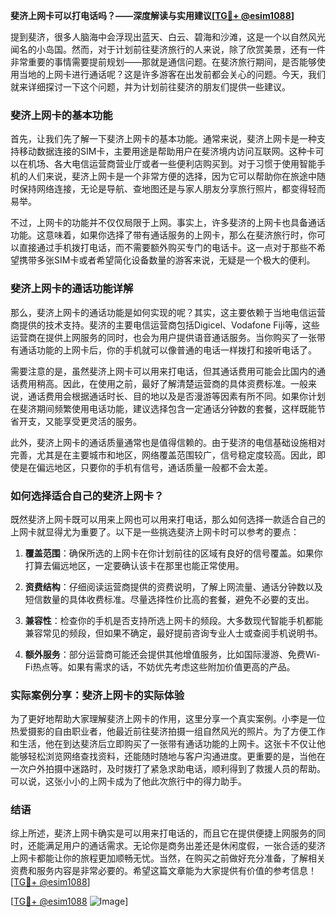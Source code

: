 **斐济上网卡可以打电话吗？——深度解读与实用建议[[TG💪+ @esim1088](https://t.me/s/esim1088)]**

提到斐济，很多人脑海中会浮现出蓝天、白云、碧海和沙滩，这是一个以自然风光闻名的小岛国。然而，对于计划前往斐济旅行的人来说，除了欣赏美景，还有一件非常重要的事情需要提前规划——那就是通信问题。在斐济旅行期间，是否能够使用当地的上网卡进行通话呢？这是许多游客在出发前都会关心的问题。今天，我们就来详细探讨一下这个问题，并为计划前往斐济的朋友们提供一些建议。

### 斐济上网卡的基本功能

首先，让我们先了解一下斐济上网卡的基本功能。通常来说，斐济上网卡是一种支持移动数据连接的SIM卡，主要用途是帮助用户在斐济境内访问互联网。这种卡可以在机场、各大电信运营商营业厅或者一些便利店购买到。对于习惯于使用智能手机的人们来说，斐济上网卡是一个非常方便的选择，因为它可以帮助你在旅途中随时保持网络连接，无论是导航、查地图还是与家人朋友分享旅行照片，都变得轻而易举。

不过，上网卡的功能并不仅仅局限于上网。事实上，许多斐济的上网卡也具备通话功能。这意味着，如果你选择了带有通话服务的上网卡，那么在斐济旅行时，你可以直接通过手机拨打电话，而不需要额外购买专门的电话卡。这一点对于那些不希望携带多张SIM卡或者希望简化设备数量的游客来说，无疑是一个极大的便利。

### 斐济上网卡的通话功能详解

那么，斐济上网卡的通话功能是如何实现的呢？其实，这主要依赖于当地电信运营商提供的技术支持。斐济的主要电信运营商包括Digicel、Vodafone Fiji等，这些运营商在提供上网服务的同时，也会为用户提供语音通话服务。当你购买了一张带有通话功能的上网卡后，你的手机就可以像普通的电话一样拨打和接听电话了。

需要注意的是，虽然斐济上网卡可以用来打电话，但其通话费用可能会比国内的通话费用稍高。因此，在使用之前，最好了解清楚运营商的具体资费标准。一般来说，通话费用会根据通话时长、目的地以及是否漫游等因素有所不同。如果你计划在斐济期间频繁使用电话功能，建议选择包含一定通话分钟数的套餐，这样既能节省开支，又能享受更灵活的服务。

此外，斐济上网卡的通话质量通常也是值得信赖的。由于斐济的电信基础设施相对完善，尤其是在主要城市和地区，网络覆盖范围较广，信号稳定度较高。因此，即使是在偏远地区，只要你的手机有信号，通话质量一般都不会太差。

### 如何选择适合自己的斐济上网卡？

既然斐济上网卡既可以用来上网也可以用来打电话，那么如何选择一款适合自己的上网卡就显得尤为重要了。以下是一些挑选斐济上网卡时可以参考的要点：

1. **覆盖范围**：确保所选的上网卡在你计划前往的区域有良好的信号覆盖。如果你打算去偏远地区，一定要确认该卡在那里也能正常使用。
   
2. **资费结构**：仔细阅读运营商提供的资费说明，了解上网流量、通话分钟数以及短信数量的具体收费标准。尽量选择性价比高的套餐，避免不必要的支出。

3. **兼容性**：检查你的手机是否支持所选上网卡的频段。大多数现代智能手机都能兼容常见的频段，但如果不确定，最好提前咨询专业人士或查阅手机说明书。

4. **额外服务**：部分运营商可能还会提供其他增值服务，比如国际漫游、免费Wi-Fi热点等。如果有需求的话，不妨优先考虑这些附加价值更高的产品。

### 实际案例分享：斐济上网卡的实际体验

为了更好地帮助大家理解斐济上网卡的作用，这里分享一个真实案例。小李是一位热爱摄影的自由职业者，他最近前往斐济拍摄一组自然风光的照片。为了方便工作和生活，他在到达斐济后立即购买了一张带有通话功能的上网卡。这张卡不仅让他能够轻松浏览网络查找资料，还能随时随地与客户沟通进度。更重要的是，当他在一次户外拍摄中迷路时，及时拨打了紧急求助电话，顺利得到了救援人员的帮助。可以说，这张小小的上网卡成为了他此次旅行中的得力助手。

### 结语

综上所述，斐济上网卡确实是可以用来打电话的，而且它在提供便捷上网服务的同时，还能满足用户的通话需求。无论你是商务出差还是休闲度假，一张合适的斐济上网卡都能让你的旅程更加顺畅无忧。当然，在购买之前做好充分准备，了解相关资费和服务内容是非常必要的。希望这篇文章能为大家提供有价值的参考信息！[[TG💪+ @esim1088](https://t.me/s/esim1088)]

[[TG💪+ @esim1088](https://t.me/s/esim1088) ![Image](https://i.postimg.cc/4NQfJmqS/Snipaste-2025-05-13-00-14-12.png)]